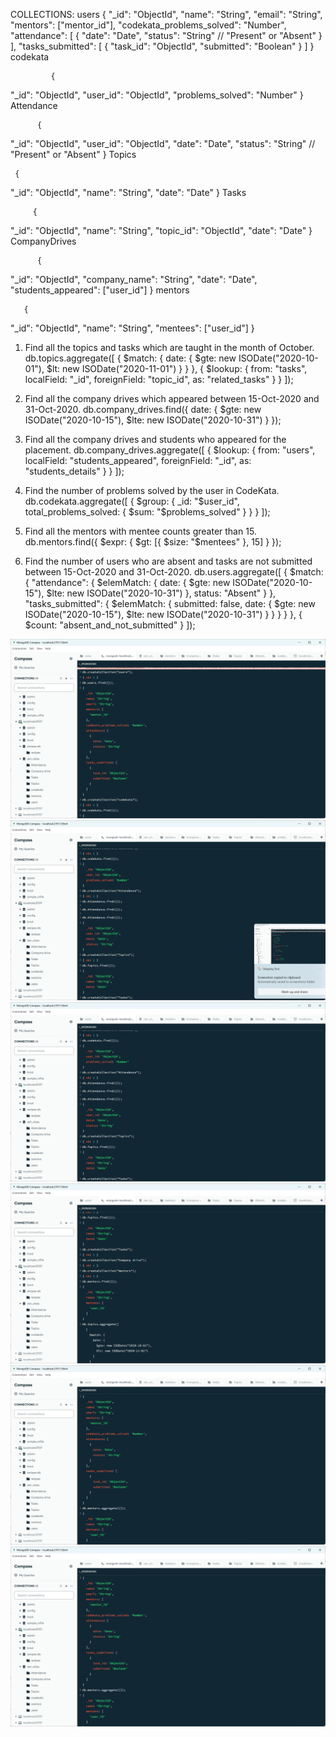 COLLECTIONS:
users
     {
  "_id": "ObjectId",
  "name": "String",
  "email": "String",
  "mentors": ["mentor_id"],
  "codekata_problems_solved": "Number",
  "attendance": [
    {
      "date": "Date",
      "status": "String" // "Present" or "Absent"
    }
  ],
  "tasks_submitted": [
    {
      "task_id": "ObjectId",
      "submitted": "Boolean"
    }
  ]
}
codekata


             {
  "_id": "ObjectId",
  "user_id": "ObjectId",
  "problems_solved": "Number"
}
Attendance 


          {
  "_id": "ObjectId",
  "user_id": "ObjectId",
  "date": "Date",
  "status": "String" // "Present" or "Absent"
}
Topics


     {
  "_id": "ObjectId",
  "name": "String",
  "date": "Date"
}
Tasks

         {
  "_id": "ObjectId",
  "name": "String",
  "topic_id": "ObjectId",
  "date": "Date"
}
CompanyDrives


          {
  "_id": "ObjectId",
  "company_name": "String",
  "date": "Date",
  "students_appeared": ["user_id"]
}
mentors


       {
  "_id": "ObjectId",
  "name": "String",
  "mentees": ["user_id"]
}



 1. Find all the topics and tasks which are taught in the month of October.
 db.topics.aggregate([
  {
    $match: {
      date: {
        $gte: new ISODate("2020-10-01"),
        $lt: new ISODate("2020-11-01")
      }
    }
  },
  {
    $lookup: {
      from: "tasks",
      localField: "_id",
      foreignField: "topic_id",
      as: "related_tasks"
    }
  }
]);



2. Find all the company drives which appeared between 15-Oct-2020 and 31-Oct-2020.
db.company_drives.find({
  date: {
    $gte: new ISODate("2020-10-15"),
    $lte: new ISODate("2020-10-31")
  }
});



3. Find all the company drives and students who appeared for the placement.
db.company_drives.aggregate([
  {
    $lookup: {
      from: "users",
      localField: "students_appeared",
      foreignField: "_id",
      as: "students_details"
    }
  }
]);



4. Find the number of problems solved by the user in CodeKata.
db.codekata.aggregate([
  {
    $group: {
      _id: "$user_id",
      total_problems_solved: { $sum: "$problems_solved" }
    }
  }
]);



5. Find all the mentors with mentee counts greater than 15.
db.mentors.find({
  $expr: { $gt: [{ $size: "$mentees" }, 15] }
});



6. Find the number of users who are absent and tasks are not submitted between 15-Oct-2020 and 31-Oct-2020.
db.users.aggregate([
  {
    $match: {
      "attendance": {
        $elemMatch: {
          date: { $gte: new ISODate("2020-10-15"), $lte: new ISODate("2020-10-31") },
          status: "Absent"
        }
      },
      "tasks_submitted": {
        $elemMatch: {
          submitted: false,
          date: { $gte: new ISODate("2020-10-15"), $lte: new ISODate("2020-10-31") }
        }
      }
    }
  },
  {
    $count: "absent_and_not_submitted"
  }
]);


![alt text](<Screenshot 2024-11-18 170052.png>)
![alt text](<Screenshot 2024-11-18 170106.png>)
![alt text](<Screenshot 2024-11-18 170118.png>)
![alt text](<Screenshot 2024-11-18 170139.png>)
![alt text](<Screenshot 2024-11-18 170205.png>)
![alt text](<Screenshot 2024-11-18 170205-1.png>)